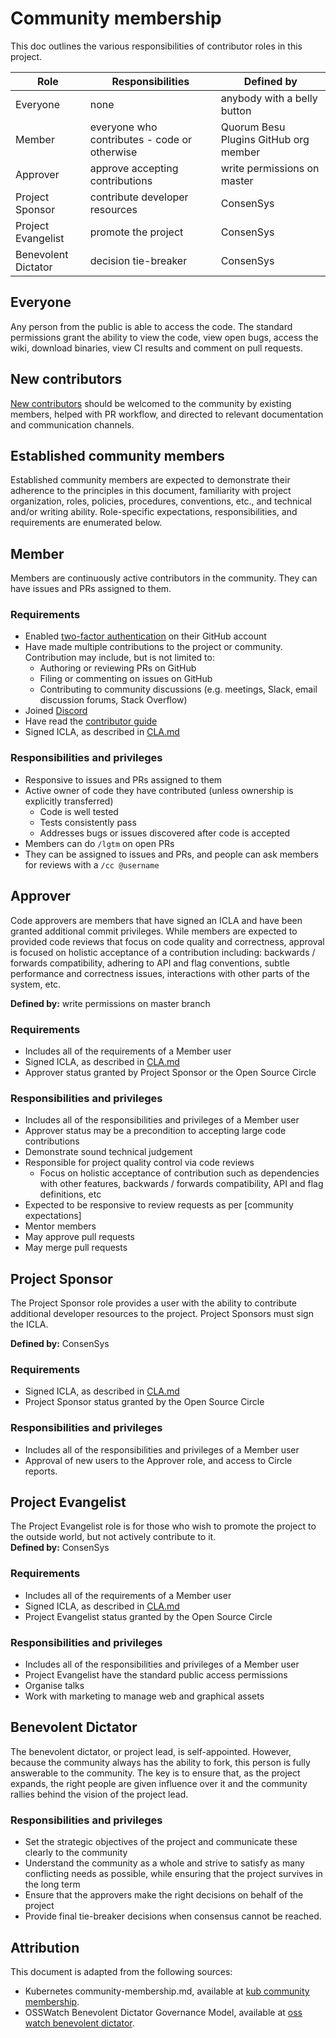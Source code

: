 # Community membership

This doc outlines the various responsibilities of contributor roles in
this project.

| Role | Responsibilities | Defined by |
| -----| ---------------- | ---------- |
| Everyone | none | anybody with a belly button
| Member | everyone who contributes - code or otherwise | Quorum Besu Plugins GitHub org member
| Approver | approve accepting contributions | write permissions on master
| Project Sponsor | contribute developer resources | ConsenSys
| Project Evangelist | promote the project | ConsenSys
| Benevolent Dictator | decision tie-breaker | ConsenSys

## Everyone
Any person from the public is able to access the code.  The standard permissions grant the ability to view the code, view open bugs, access the wiki, download binaries, view CI results and comment on pull requests.

## New contributors

[New contributors] should be welcomed to the community by existing members,
helped with PR workflow, and directed to relevant documentation and
communication channels.

## Established community members

Established community members are expected to demonstrate their adherence to the
principles in this document, familiarity with project organization, roles,
policies, procedures, conventions, etc., and technical and/or writing ability.
Role-specific expectations, responsibilities, and requirements are enumerated
below.

## Member

Members are continuously active contributors in the community.  They can have
issues and PRs assigned to them.

### Requirements

- Enabled [two-factor authentication] on their GitHub account
- Have made multiple contributions to the project or community.  Contribution may include, but is not limited to:
    - Authoring or reviewing PRs on GitHub
    - Filing or commenting on issues on GitHub
    - Contributing to community discussions (e.g. meetings, Slack, email discussion forums, Stack Overflow)
- Joined [Discord]
- Have read the [contributor guide]
- Signed ICLA, as described in [CLA.md]

### Responsibilities and privileges

- Responsive to issues and PRs assigned to them
- Active owner of code they have contributed (unless ownership is explicitly transferred)
  - Code is well tested
  - Tests consistently pass
  - Addresses bugs or issues discovered after code is accepted
- Members can do `/lgtm` on open PRs
- They can be assigned to issues and PRs, and people can ask members for reviews with a `/cc @username`

## Approver

Code approvers are members that have signed an ICLA and have been granted additional commit privileges. While members are expected to provided code reviews that focus on code quality and correctness, approval is focused on holistic acceptance of a contribution including: backwards / forwards compatibility, adhering to API and flag conventions, subtle performance and correctness issues, interactions with other parts of the system, etc.

**Defined by:** write permissions on master branch

### Requirements

- Includes all of the requirements of a Member user
- Signed ICLA, as described in [CLA.md]
- Approver status granted by Project Sponsor or the Open Source Circle

### Responsibilities and privileges
- Includes all of the responsibilities and privileges of a Member user
- Approver status may be a precondition to accepting large code contributions
- Demonstrate sound technical judgement
- Responsible for project quality control via code reviews
  - Focus on holistic acceptance of contribution such as dependencies with other features, backwards / forwards
    compatibility, API and flag definitions, etc
- Expected to be responsive to review requests as per [community expectations]
- Mentor members
- May approve pull requests
- May merge pull requests

## Project Sponsor
The Project Sponsor role provides a user with the ability to contribute additional developer resources to the project.  Project Sponsors must sign the ICLA.

**Defined by:** ConsenSys

### Requirements
- Signed ICLA, as described in [CLA.md]
- Project Sponsor status granted by the Open Source Circle

### Responsibilities and privileges
- Includes all of the responsibilities and privileges of a Member user
- Approval of new users to the Approver role, and access to Circle reports.

## Project Evangelist
The Project Evangelist role is for those who wish to promote the project to the outside world, but not actively contribute to it.  
**Defined by:** ConsenSys

### Requirements
- Includes all of the requirements of a Member user
- Signed ICLA, as described in [CLA.md]
- Project Evangelist status granted by the Open Source Circle

### Responsibilities and privileges
- Includes all of the responsibilities and privileges of a Member user
- Project Evangelist have the standard public access permissions
- Organise talks
- Work with marketing to manage web and graphical assets

## Benevolent Dictator
The benevolent dictator, or project lead, is self-appointed. However, because the community always has the ability to fork, this person is fully answerable to the community.  The key is to ensure that, as the project expands, the right people are given influence over it and the community rallies behind the vision of the project lead.

### Responsibilities and privileges
- Set the strategic objectives of the project and communicate these clearly to the community
- Understand the community as a whole and strive to satisfy as many conflicting needs as possible, while ensuring that the project survives in the long term
- Ensure that the approvers make the right decisions on behalf of the project
- Provide final tie-breaker decisions when consensus cannot be reached.

## Attribution

This document is adapted from the following sources:
- Kubernetes community-membership.md, available at [kub community membership].  
- OSSWatch Benevolent Dictator Governance Model, available at [oss watch benevolent dictator].  

[CLA.md]: /CLA.md
[oss watch benevolent dictator]: http://oss-watch.ac.uk/resources/benevolentdictatorgovernancemodel
[kub community membership]: https://raw.githubusercontent.com/kubernetes/community/master/community-membership.md
[contributor guide]: /CONTRIBUTING.md
[New contributors]: /CONTRIBUTING.md
[two-factor authentication]: https://help.github.com/articles/about-two-factor-authentication
[Discord]: (https://discord.com/invite/TCtK3YM)